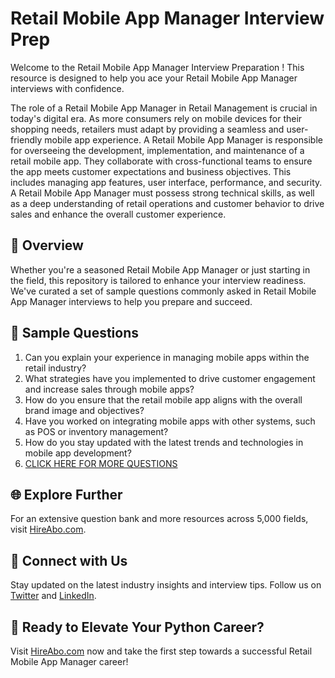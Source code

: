# Retail Mobile App Manager Interview Prep

Welcome to the Retail Mobile App Manager Interview Preparation ! This resource is designed to help you ace your Retail Mobile App Manager interviews with confidence.

The role of a Retail Mobile App Manager in Retail Management is crucial in today's digital era. As more consumers rely on mobile devices for their shopping needs, retailers must adapt by providing a seamless and user-friendly mobile app experience. A Retail Mobile App Manager is responsible for overseeing the development, implementation, and maintenance of a retail mobile app. They collaborate with cross-functional teams to ensure the app meets customer expectations and business objectives. This includes managing app features, user interface, performance, and security. A Retail Mobile App Manager must possess strong technical skills, as well as a deep understanding of retail operations and customer behavior to drive sales and enhance the overall customer experience.

## 🚀 Overview

Whether you're a seasoned Retail Mobile App Manager or just starting in the field, this repository is tailored to enhance your interview readiness. We've curated a set of sample questions commonly asked in Retail Mobile App Manager interviews to help you prepare and succeed.

## 📝 Sample Questions

1. Can you explain your experience in managing mobile apps within the retail industry?
2. What strategies have you implemented to drive customer engagement and increase sales through mobile apps?
3. How do you ensure that the retail mobile app aligns with the overall brand image and objectives?
4. Have you worked on integrating mobile apps with other systems, such as POS or inventory management?
5. How do you stay updated with the latest trends and technologies in mobile app development?
6. [CLICK HERE FOR MORE QUESTIONS](https://hireabo.com/job/22_0_47/Retail%20Mobile%20App%20Manager)

## 🌐 Explore Further

For an extensive question bank and more resources across 5,000 fields, visit [HireAbo.com](https://www.hireabo.com).

## 📱 Connect with Us

Stay updated on the latest industry insights and interview tips. Follow us on [Twitter](https://twitter.com/hireabo) and [LinkedIn](https://www.linkedin.com/in/hire-abo-3609972a8/).

## 🚀 Ready to Elevate Your Python Career?

Visit [HireAbo.com](https://www.hireabo.com) now and take the first step towards a successful Retail Mobile App Manager career!